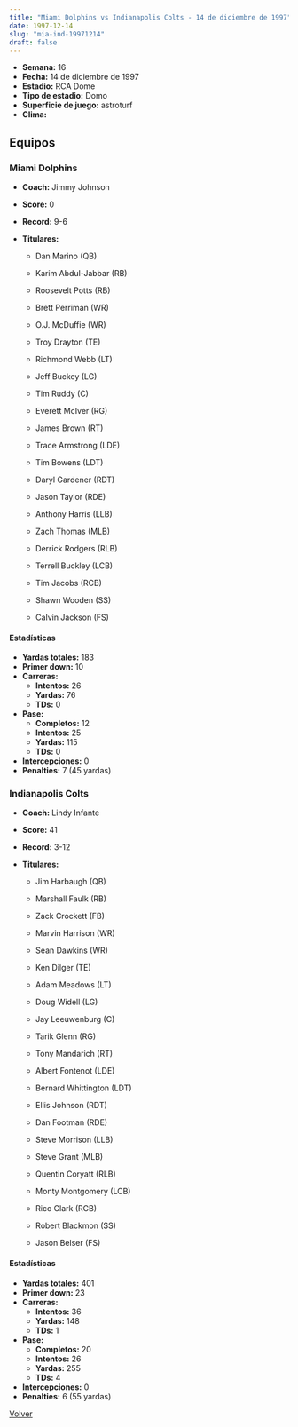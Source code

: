 ```yaml
---
title: "Miami Dolphins vs Indianapolis Colts - 14 de diciembre de 1997"
date: 1997-12-14
slug: "mia-ind-19971214"
draft: false
---
```


- **Semana:** 16
- **Fecha:** 14 de diciembre de 1997
- **Estadio:** RCA Dome
- **Tipo de estadio:** Domo
- **Superficie de juego:** astroturf
- **Clima:** 

## Equipos


### Miami Dolphins
* **Coach:** Jimmy Johnson
* **Score:** 0
* **Record:** 9-6
* **Titulares:** 

  * Dan Marino (QB) 

  * Karim Abdul-Jabbar (RB) 

  * Roosevelt Potts (RB) 

  * Brett Perriman (WR) 

  * O.J. McDuffie (WR) 

  * Troy Drayton (TE) 

  * Richmond Webb (LT) 

  * Jeff Buckey (LG) 

  * Tim Ruddy (C) 

  * Everett McIver (RG) 

  * James Brown (RT) 

  * Trace Armstrong (LDE) 

  * Tim Bowens (LDT) 

  * Daryl Gardener (RDT) 

  * Jason Taylor (RDE) 

  * Anthony Harris (LLB) 

  * Zach Thomas (MLB) 

  * Derrick Rodgers (RLB) 

  * Terrell Buckley (LCB) 

  * Tim Jacobs (RCB) 

  * Shawn Wooden (SS) 

  * Calvin Jackson (FS) 

#### Estadísticas
* **Yardas totales:** 183
* **Primer down:** 10
* **Carreras:**
  * **Intentos:** 26
  * **Yardas:** 76
  * **TDs:** 0
* **Pase:**
  * **Completos:** 12
  * **Intentos:** 25
  * **Yardas:** 115
  * **TDs:** 0
* **Intercepciones:** 0
* **Penalties:** 7 (45 yardas)

### Indianapolis Colts
* **Coach:** Lindy Infante
* **Score:** 41
* **Record:** 3-12
* **Titulares:** 

  * Jim Harbaugh (QB) 

  * Marshall Faulk (RB) 

  * Zack Crockett (FB) 

  * Marvin Harrison (WR) 

  * Sean Dawkins (WR) 

  * Ken Dilger (TE) 

  * Adam Meadows (LT) 

  * Doug Widell (LG) 

  * Jay Leeuwenburg (C) 

  * Tarik Glenn (RG) 

  * Tony Mandarich (RT) 

  * Albert Fontenot (LDE) 

  * Bernard Whittington (LDT) 

  * Ellis Johnson (RDT) 

  * Dan Footman (RDE) 

  * Steve Morrison (LLB) 

  * Steve Grant (MLB) 

  * Quentin Coryatt (RLB) 

  * Monty Montgomery (LCB) 

  * Rico Clark (RCB) 

  * Robert Blackmon (SS) 

  * Jason Belser (FS) 

#### Estadísticas
* **Yardas totales:** 401
* **Primer down:** 23
* **Carreras:**
  * **Intentos:** 36
  * **Yardas:** 148
  * **TDs:** 1
* **Pase:**
  * **Completos:** 20
  * **Intentos:** 26
  * **Yardas:** 255
  * **TDs:** 4
* **Intercepciones:** 0
* **Penalties:** 6 (55 yardas)


[Volver](/historia/1997)

